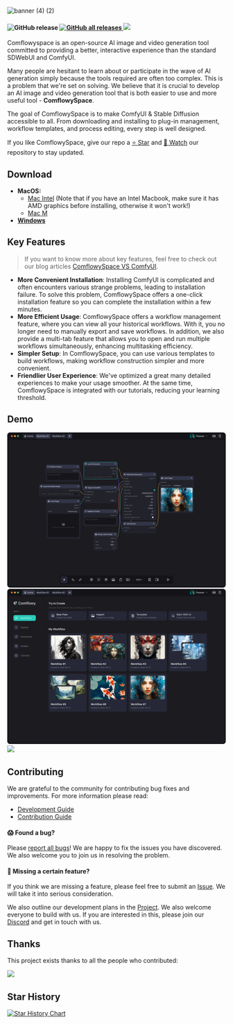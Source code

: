 ![banner (4) (2)](https://github.com/6174/comflowyspace/assets/37492595/11a0c72a-4f54-483a-b9e4-33c3d600fbb2)

<h4>
    <img alt="GitHub release" src="https://img.shields.io/github/v/release/6174/comflowyspace">
    <a href="https://github.com/6174/comflowyspace/releases">
        <img alt="GitHub all releases" src="https://img.shields.io/github/downloads/6174/comflowyspace/latest/total">
    </a>
    <a href="https://discord.gg/cj623WvcVx">
        <img src="https://dcbadge.vercel.app/api/server/cj623WvcVx?style=flat" />
    </a>
</h4>

Comflowyspace is an open-source AI image and video generation tool committed to providing a better, 
interactive experience than the standard SDWebUI and ComfyUI. 

Many people are hesitant to learn about 
or participate in the wave of AI generation simply because the tools required are often too complex.  This is a problem that we're set on solving. We believe that it is crucial to develop an AI image 
and video generation tool that is both easier to use and more useful tool - **ComflowySpace**.

The goal of ComflowySpace is to make ComfyUI & Stable Diffusion accessible to all. 
From downloading and installing to plug-in management, 
workflow templates, and process editing, every step is well designed.

If you like ComflowySpace, give our repo a [⭐ Star](https://github.com/6174/comflowyspace) and [👀 Watch](https://github.com/6174/comflowyspace/subscription) our repository to stay updated.

## Download

* **MacOS:**
    * [Mac Intel](https://github.com/6174/comflowyspace/releases/download/v0.1.2-alpha/comflowy-0.1.2-alpha.dmg) (Note that if you have an Intel Macbook, make sure it has AMD graphics before installing, otherwise it won't work!)
    * [Mac M](https://github.com/6174/comflowyspace/releases/download/v0.1.2-alpha/comflowy-0.1.2-alpha-arm64.dmg)  
* **[Windows](https://github.com/6174/comflowyspace/releases/download/v0.1.2-alpha/comflowy-0.1.2-alpha.zip)**


## Key Features
> If you want to know more about key features, feel free to check out our blog articles [ComflowySpace VS ComfyUI](https://www.comflowy.com/blog/comflowy-vs-comfyui).
* **More Convenient Installation**: Installing ComfyUI is complicated and often encounters various strange problems, leading to installation failure. To solve this problem, ComflowySpace offers a one-click installation feature so you can complete the installation within a few minutes.
* **More Efficient Usage**: ComflowySpace offers a workflow management feature, where you can view all your historical workflows. With it, you no longer need to manually export and save workflows. In addition, we also provide a multi-tab feature that allows you to open and run multiple workflows simultaneously, enhancing multitasking efficiency.
* **Simpler Setup**: In ComflowySpace, you can use various templates to build workflows, making workflow construction simpler and more convenient.
* **Friendlier User Experience**: We've optimized a great many detailed experiences to make your usage smoother. At the same time, ComflowySpace is integrated with our tutorials, reducing your learning threshold.

## Demo
![](./assets/editor.jpg)
![](./assets/home.jpg)
![](./assets/gallery.jpg)

## Contributing
We are grateful to the community for contributing bug fixes and improvements. For more information please read:
* [Development Guide](./DEVELEPMENT.md)
* [Contribution Guide](./CONTRIBUTION.md)

#### 😱 Found a bug?

Please [report all bugs](https://github.com/6174/comflowyspace/issues)! We are happy to fix the issues you have discovered. We also welcome you to join us in resolving the problem.

#### 🤔 Missing a certain feature?
If you think we are missing a feature, please feel free to submit an [Issue](https://github.com/6174/comflowyspace/issues). We will take it into serious consideration.

We also outline our development plans in the [Project](https://github.com/users/6174/projects/2). We also welcome everyone to build with us. If you are interested in this, please join our [Discord](https://discord.com/invite/cj623WvcVx) and get in touch with us.

## Thanks
This project exists thanks to all the people who contributed:

<a href="https://github.com/6174/comflowyspace/graphs/contributors">
  <img src="https://contrib.rocks/image?repo=6174/comflowyspace" height="50px">
</a>

## Star History

[![Star History Chart](https://api.star-history.com/svg?repos=6174/comflowyspace&type=Date)](https://star-history.com/#6174/comflowyspace&Date)


